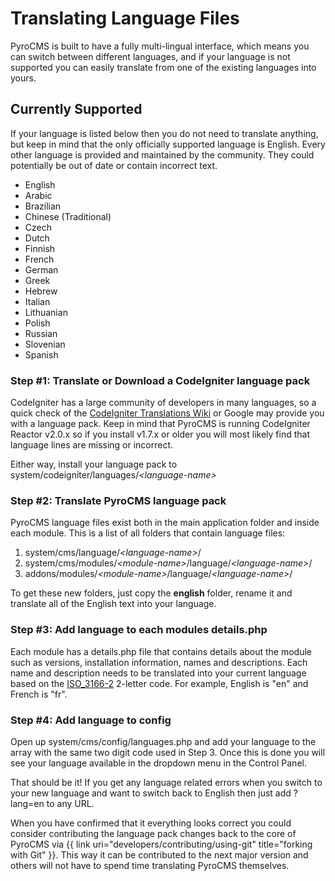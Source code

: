 # Translating Language Files

PyroCMS is built to have a fully multi-lingual interface, which means you can switch between different languages, and if your language is not supported you can easily translate from one of the existing languages into yours.

## Currently Supported

If your language is listed below then you do not need to translate anything, but keep in mind that the only officially supported language is English. Every other language is provided and maintained by the community. They could potentially be out of date or contain incorrect text.

* English
* Arabic
* Brazilian
* Chinese (Traditional)
* Czech
* Dutch
* Finnish
* French
* German
* Greek
* Hebrew
* Italian
* Lithuanian
* Polish
* Russian
* Slovenian
* Spanish

### Step #1: Translate or Download a CodeIgniter language pack

CodeIgniter has a large community of developers in many languages, so a quick check of the [CodeIgniter Translations Wiki](http://codeigniter.com/wiki/Language_Translation/) or Google may provide you with a language pack. Keep in mind that PyroCMS is running CodeIgniter Reactor v2.0.x so if you install v1.7.x or older you will most likely find that language lines are missing or incorrect.

Either way, install your language pack to system/codeigniter/languages/*&lt;language-name&gt;*

### Step #2: Translate PyroCMS language pack

PyroCMS language files exist both in the main application folder and inside each module. This is a list of all folders that contain language files:

1. system/cms/language/*&lt;language-name&gt;*/
2. system/cms/modules/*&lt;module-name&gt;*/language/*&lt;language-name&gt;*/
3. addons/modules/*&lt;module-name&gt;*/language/*&lt;language-name&gt;*/

To get these new folders, just copy the **english** folder, rename it and translate all of the English text into your language.

### Step #3: Add language to each modules details.php

Each module has a details.php file that contains details about the module such as versions, installation information, names and descriptions. Each name and description needs to be translated into your current language based on the [ISO_3166-2](http://en.wikipedia.org/wiki/ISO_3166-2) 2-letter code. For example, English is "en" and French is "fr".

### Step #4: Add language to config

Open up system/cms/config/languages.php and add your language to the array with the same two digit code used in Step 3. Once this is done you will see your language available in the dropdown menu in the Control Panel.

That should be it! If you get any language related errors when you switch to your new language and want to switch back to English then just add ?lang=en to any URL.

When you have confirmed that it everything looks correct you could consider contributing the language pack changes back to the core of PyroCMS via {{ link uri="developers/contributing/using-git" title="forking with Git" }}. This way it can be contributed to the next major version and others will not have to spend time translating PyroCMS themselves.